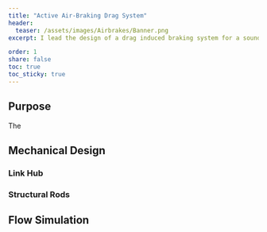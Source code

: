 ```yaml
---
title: "Active Air-Braking Drag System"
header:
  teaser: /assets/images/Airbrakes/Banner.png
excerpt: I lead the design of a drag induced braking system for a sounding rocket with the USF rocketry team. The purpose of this system is to reduce the apogee error by actively reacting to live data through a PID System.

order: 1
share: false
toc: true
toc_sticky: true
---
```


## Purpose
The 

## Mechanical Design



### Link Hub



### Structural Rods



## Flow Simulation



